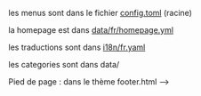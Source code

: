 les menus sont dans le fichier [config.toml](config.toml) (racine)

la homepage est dans [data/fr/homepage.yml](data/fr/homepage.yml) 

les traductions sont dans [i18n/fr.yaml](i18n/fr.yaml) 

les categories sont dans data/

Pied de page : dans le thème footer.html --> 


